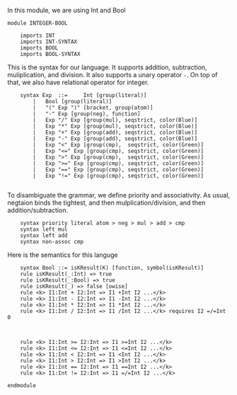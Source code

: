In this module, we are using Int and Bool
```k
module INTEGER-BOOL

    imports INT
    imports INT-SYNTAX
    imports BOOL
    imports BOOL-SYNTAX
```
This is the syntax for our language. It supports addition, subtraction, muliplication, and division. It also supports a unary operator `-`.
On top of that, we also have relational operator for integer.
```k
    syntax Exp	::= 	Int [group(literal)]
        |   Bool [group(literal)]
		|	"(" Exp ")" [bracket, group(atom)]
		|	"-" Exp [group(neg), function]
		|	Exp "/" Exp [group(mul), seqstrict, color(Blue)]
		|	Exp "*" Exp [group(mul), seqstrict, color(Blue)]
		|	Exp "+" Exp [group(add), seqstrict, color(Blue)]
		|	Exp "-" Exp [group(add), seqstrict, color(Blue)]
		|	Exp "<" Exp [group(cmp),  seqstrict, color(Green)]
		|	Exp "<=" Exp [group(cmp), seqstrict, color(Green)]	
		|	Exp ">" Exp [group(cmp),  seqstrict, color(Green)]	
		|	Exp ">=" Exp [group(cmp), seqstrict, color(Green)]
		|	Exp "==" Exp [group(cmp), seqstrict, color(Green)]	
		|	Exp "!=" Exp [group(cmp), seqstrict, color(Green)]	


```
To disambiguate the grammar, we define priority and associativity. As usual, negtaion binds the tightest, and then mulplication/division, and then addition/subtraction.
```k
    syntax priority literal atom > neg > mul > add > cmp
    syntax left mul
    syntax left add
    syntax non-assoc cmp

```
Here is the semantics for this languge
```k
    syntax Bool ::= isKResult(K) [function, symbol(isKResult)]
    rule isKResult(_:Int) => true
    rule isKResult(_:Bool) => true
    rule isKResult(_) => false [owise]
    rule <k> I1:Int + I2:Int => I1 +Int I2 ...</k>
    rule <k> I1:Int - I2:Int => I1 -Int I2 ...</k>
    rule <k> I1:Int * I2:Int => I1 *Int I2 ...</k>
    rule <k> I1:Int / I2:Int => I1 /Int I2 ...</k> requires I2 =/=Int 0



    rule <k> I1:Int >= I2:Int => I1 >=Int I2 ...</k>
    rule <k> I1:Int <= I2:Int => I1 <=Int I2 ...</k>
    rule <k> I1:Int < I2:Int => I1 <Int I2 ...</k>
    rule <k> I1:Int > I2:Int => I1 >Int I2 ...</k>
    rule <k> I1:Int == I2:Int => I1 ==Int I2 ...</k>
    rule <k> I1:Int != I2:Int => I1 =/=Int I2 ...</k>

```
```k
endmodule
```
